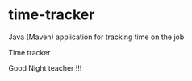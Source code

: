 # time-tracker
Java (Maven) application for tracking time on the job

Time tracker

Good Night teacher !!!
